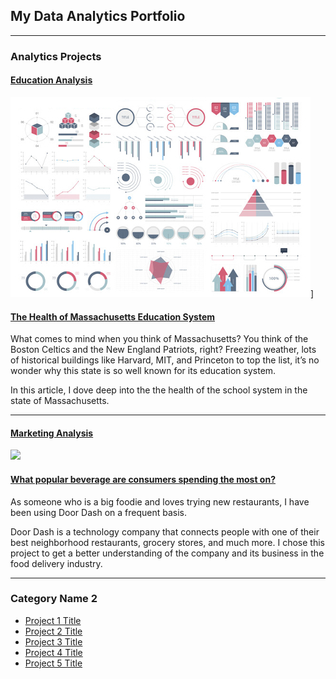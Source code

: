 ## My Data Analytics Portfolio

---

### Analytics Projects

#### [Education Analysis](/Massachusetts_Education)
<img src="images/dummy_thumbnail.jpg?raw=true"/>]

#### [The Health of Massachusetts Education System](/Massachusetts_Education)

What comes to mind when you think of Massachusetts? You think of the Boston Celtics and the New England Patriots, right? Freezing weather, lots of historical buildings like Harvard, MIT, and Princeton to top the list, it’s no wonder why this state is so well known for its education system. 
 
In this article, I dove deep into the the health of the school system in the state of Massachusetts.

---

#### [Marketing Analysis](https://www.linkedin.com/pulse/what-popular-beverage-consumers-spending-most-vania-cortez/)
[<img src="DoorDash.png?raw=true"/>](https://www.linkedin.com/pulse/what-popular-beverage-consumers-spending-most-vania-cortez/)

#### [What popular beverage are consumers spending the most on?](https://www.linkedin.com/pulse/what-popular-beverage-consumers-spending-most-vania-cortez/)

As someone who is a big foodie and loves trying new restaurants, I have been using Door Dash on a frequent basis.

Door Dash is a technology company that connects people with one of their best neighborhood restaurants, grocery stores, and much more. I chose this project to get a better understanding of the company and its business in the food delivery industry.

---

### Category Name 2

- [Project 1 Title](http://example.com/)
- [Project 2 Title](http://example.com/)
- [Project 3 Title](http://example.com/)
- [Project 4 Title](http://example.com/)
- [Project 5 Title](http://example.com/)






